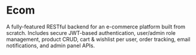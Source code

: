 # Ecom
A fully-featured RESTful backend for an e-commerce platform built from scratch. Includes secure JWT-based authentication, user/admin role management, product CRUD, cart &amp; wishlist per user, order tracking, email notifications, and admin panel APIs.
